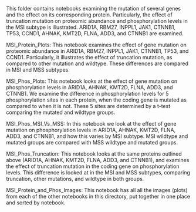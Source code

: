 This folder contains notebooks examining the mutation of several genes and the effect on its corresponding protein. Particularly, the effect of truncation mutation on proteomic abundance and phosphorylation levels in the MSI subtype is illustrated. ARID1A, RBM27, INPPL1, JAK1, CTNNB1, TP53, CCND1, AHNAK, KMT2D, FLNA, ADD3, and CTNNB1 are examined. 

MSI_Protein_Plots:
This notebook examines the effect of gene mutation on proteomic abundance in ARID1A, RBM27, INPPL1, JAK1, CTNNB1, TP53, and CCND1. Particularly, it illustrates the effect of truncation mutation, as compared to other mutation and wildtype. These differences are compared in MSI and MSS subtypes.

MSI_Phos_Plots:
This notebook looks at the effect of gene mutation on phosphorylation levels in ARID1A, AHNAK, KMT2D, FLNA, ADD3, and CTNNB1. We examine the difference in phosphorylation levels for 5 phosphorylation sites in each protein, when the coding gene is mutated as compared to when it is not. These 5 sites are determined by a t-test comparing the mutated and wildtype groups.

MSI_Phos_MSI_Vs_MSS:
In this notebook we look at the effect of gene mutation on phosphorylation levels in ARID1A, AHNAK, KMT2D, FLNA, ADD3, and CTNNB1, and how this varies by MSI subtype. MSI wildtype and mutated groups are compared with MSS wildtype and mutated groups.

MSI_Phos_Truncation:
This notebook looks at the same proteins outlined above (ARID1A, AHNAK, KMT2D, FLNA, ADD3, and CTNNB1), and examines the effect of truncation mutation in the coding gene on phosphorylation levels. This difference is looked at in the MSI and MSS subtypes, comparing truncation, other mutations, and wildtype in both groups. 


MSI_Protein_and_Phos_Images:
This notebook has all all the images (plots) from each of the other notebooks in this directory, put together in one place and sorted by notebook.
